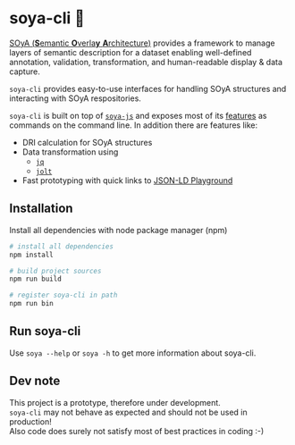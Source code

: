 # soya-cli 🌱

[SOyA (**S**emantic **O**verla**y** **A**rchitecture)](https://www.ownyourdata.eu/en/soya/) provides a framework to manage layers of semantic description for a dataset enabling well-defined annotation, validation, transformation, and human-readable display & data capture.

`soya-cli` provides easy-to-use interfaces for handling SOyA structures and interacting with SOyA respositories.

`soya-cli` is built on top of [`soya-js`](https://github.com/OwnYourData/soya/tree/main/lib) and exposes most of its [features](https://github.com/OwnYourData/soya/blob/main/lib/README.md) as commands on the command line. In addition there are features like:

* DRI calculation for SOyA structures
* Data transformation using 
  * [`jq`](https://stedolan.github.io/jq/)
  * [`jolt`](https://github.com/bazaarvoice/jolt)
* Fast prototyping with quick links to [JSON-LD Playground](https://json-ld.org/playground/)

## Installation

Install all dependencies with node package manager (npm)

```bash
# install all dependencies
npm install

# build project sources
npm run build

# register soya-cli in path
npm run bin
```

## Run soya-cli

Use `soya --help` or `soya -h` to get more information about soya-cli.

## Dev note

This project is a prototype, therefore under development. \
`soya-cli` may not behave as expected and should not be used in production! \
Also code does surely not satisfy most of best practices in coding :-)